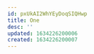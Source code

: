 ```yaml
---
id: pxUkAI2WhYEyDoqSIQHwp
title: One
desc: ''
updated: 1634226200006
created: 1634226200007
---
```


